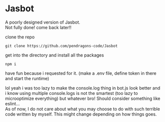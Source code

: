 # Jasbot
A poorly designed version of Jasbot.    
Not fully done! come back later!!   

clone the repo    
```
git clone https://github.com/pendragons-code/Jasbot
```

get into the directory and install all the packages   
```
npm i
```

have fun because i requested for it. (make a .env file, define token in there and start the runtime)    


lol yeah i was too lazy to make the console.log thing in bot.js look better and i know using multiple console.logs is not the smartest (too lazy to microoptimize everything) but whatever bro!
Should consider something like eslint...        
    As of now, I do not care about what you may choose to do with such terrible code written by myself.
    This might change depending on how things goes.
